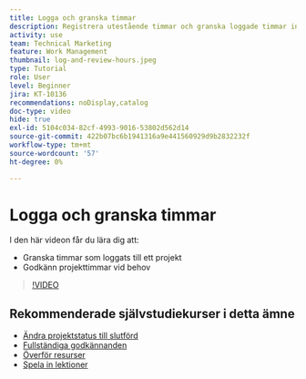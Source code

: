 ```yaml
---
title: Logga och granska timmar
description: Registrera utestående timmar och granska loggade timmar innan du stänger ett projekt i  [!DNL  Workfront].
activity: use
team: Technical Marketing
feature: Work Management
thumbnail: log-and-review-hours.jpeg
type: Tutorial
role: User
level: Beginner
jira: KT-10136
recommendations: noDisplay,catalog
doc-type: video
hide: true
exl-id: 5104c034-82cf-4993-9016-53802d562d14
source-git-commit: 422b07bc6b1941316a9e441560929d9b2832232f
workflow-type: tm+mt
source-wordcount: '57'
ht-degree: 0%

---
```


# Logga och granska timmar

I den här videon får du lära dig att:

* Granska timmar som loggats till ett projekt
* Godkänn projekttimmar vid behov

>[!VIDEO](https://video.tv.adobe.com/v/3441069/?quality=12&learn=on)

## Rekommenderade självstudiekurser i detta ämne

* [Ändra projektstatus till slutförd](/help/manage-work/projects/change-the-project-status.md)
* [Fullständiga godkännanden](/help/manage-work/close-a-project/complete-approvals.md)
* [Överför resurser](/help/manage-work/close-a-project/upload-assets.md)
* [Spela in lektioner](/help/manage-work/close-a-project/lessons-learned-from-closing-a-project.md)
